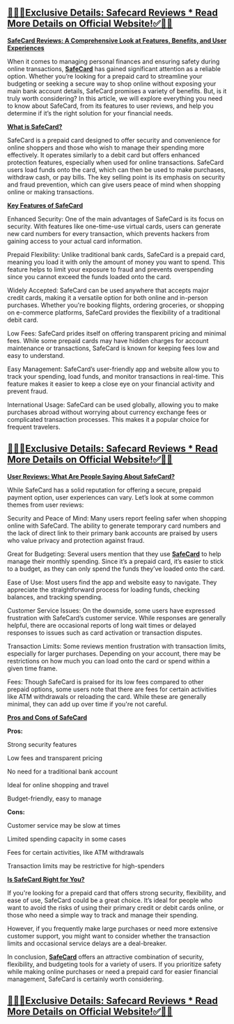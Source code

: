 <h2><span style="text-decoration: underline;">🍁🍁✅<a href="https://www.facebook.com/SafecardReviews/" target="_blank" rel="noopener noreferrer"><strong>Exclusive Details: Safecard Reviews * Read More Details on Official Website!</strong></a>✅🍁🍁</span></h2>
<p><strong><u>SafeCard Reviews: A Comprehensive Look at Features, Benefits, and User Experiences</u></strong></p>
<p>When it comes to managing personal finances and ensuring safety during online transactions,&nbsp;<a href="https://www.facebook.com/SafecardReviews/" target="_blank" rel="noopener noreferrer"><strong><u>SafeCard</u></strong></a>&nbsp;has gained significant attention as a reliable option. Whether you&rsquo;re looking for a prepaid card to streamline your budgeting or seeking a secure way to shop online without exposing your main bank account details, SafeCard promises a variety of benefits. But, is it truly worth considering? In this article, we will explore everything you need to know about SafeCard, from its features to user reviews, and help you determine if it&rsquo;s the right solution for your financial needs.</p>
<p><strong><u>What is SafeCard?</u></strong></p>
<p>SafeCard is a prepaid card designed to offer security and convenience for online shoppers and those who wish to manage their spending more effectively. It operates similarly to a debit card but offers enhanced protection features, especially when used for online transactions. SafeCard users load funds onto the card, which can then be used to make purchases, withdraw cash, or pay bills. The key selling point is its emphasis on security and fraud prevention, which can give users peace of mind when shopping online or making transactions.</p>
<p><strong><u>Key Features of SafeCard</u></strong></p>
<p>Enhanced Security: One of the main advantages of SafeCard is its focus on security. With features like one-time-use virtual cards, users can generate new card numbers for every transaction, which prevents hackers from gaining access to your actual card information.</p>
<p>Prepaid Flexibility: Unlike traditional bank cards, SafeCard is a prepaid card, meaning you load it with only the amount of money you want to spend. This feature helps to limit your exposure to fraud and prevents overspending since you cannot exceed the funds loaded onto the card.</p>
<p>Widely Accepted: SafeCard can be used anywhere that accepts major credit cards, making it a versatile option for both online and in-person purchases. Whether you're booking flights, ordering groceries, or shopping on e-commerce platforms, SafeCard provides the flexibility of a traditional debit card.</p>
<p>Low Fees: SafeCard prides itself on offering transparent pricing and minimal fees. While some prepaid cards may have hidden charges for account maintenance or transactions, SafeCard is known for keeping fees low and easy to understand.</p>
<p>Easy Management: SafeCard&rsquo;s user-friendly app and website allow you to track your spending, load funds, and monitor transactions in real-time. This feature makes it easier to keep a close eye on your financial activity and prevent fraud.</p>
<p>International Usage: SafeCard can be used globally, allowing you to make purchases abroad without worrying about currency exchange fees or complicated transaction processes. This makes it a popular choice for frequent travelers.</p>
<h2><span style="text-decoration: underline;">🍁🍁✅<a href="https://www.facebook.com/SafecardReviews/" target="_blank" rel="noopener noreferrer"><strong>Exclusive Details: Safecard Reviews * Read More Details on Official Website!</strong></a>✅🍁🍁</span></h2>
<p><strong><u>User Reviews: What Are People Saying About SafeCard?</u></strong></p>
<p>While SafeCard has a solid reputation for offering a secure, prepaid payment option, user experiences can vary. Let&rsquo;s look at some common themes from user reviews:</p>
<p>Security and Peace of Mind: Many users report feeling safer when shopping online with SafeCard. The ability to generate temporary card numbers and the lack of direct link to their primary bank accounts are praised by users who value privacy and protection against fraud.</p>
<p>Great for Budgeting: Several users mention that they use&nbsp;<a href="https://www.facebook.com/SafecardReviews/" target="_blank" rel="noopener noreferrer"><strong><u>SafeCard</u></strong></a>&nbsp;to help manage their monthly spending. Since it&rsquo;s a prepaid card, it&rsquo;s easier to stick to a budget, as they can only spend the funds they&rsquo;ve loaded onto the card.</p>
<p>Ease of Use: Most users find the app and website easy to navigate. They appreciate the straightforward process for loading funds, checking balances, and tracking spending.</p>
<p>Customer Service Issues: On the downside, some users have expressed frustration with SafeCard&rsquo;s customer service. While responses are generally helpful, there are occasional reports of long wait times or delayed responses to issues such as card activation or transaction disputes.</p>
<p>Transaction Limits: Some reviews mention frustration with transaction limits, especially for larger purchases. Depending on your account, there may be restrictions on how much you can load onto the card or spend within a given time frame.</p>
<p>Fees: Though SafeCard is praised for its low fees compared to other prepaid options, some users note that there are fees for certain activities like ATM withdrawals or reloading the card. While these are generally minimal, they can add up over time if you're not careful.</p>
<p><strong><u>Pros and Cons of SafeCard</u></strong></p>
<p><strong>Pros:</strong></p>
<p>Strong security features</p>
<p>Low fees and transparent pricing</p>
<p>No need for a traditional bank account</p>
<p>Ideal for online shopping and travel</p>
<p>Budget-friendly, easy to manage</p>
<p><strong>Cons:</strong></p>
<p>Customer service may be slow at times</p>
<p>Limited spending capacity in some cases</p>
<p>Fees for certain activities, like ATM withdrawals</p>
<p>Transaction limits may be restrictive for high-spenders</p>
<p><u></u><strong><u>Is SafeCard Right for You?</u></strong></p>
<p>If you're looking for a prepaid card that offers strong security, flexibility, and ease of use, SafeCard could be a great choice. It&rsquo;s ideal for people who want to avoid the risks of using their primary credit or debit cards online, or those who need a simple way to track and manage their spending.</p>
<p>However, if you frequently make large purchases or need more extensive customer support, you might want to consider whether the transaction limits and occasional service delays are a deal-breaker.</p>
<p>In conclusion,&nbsp;<a href="https://www.facebook.com/SafecardReviews/" target="_blank" rel="noopener noreferrer"><strong><u>SafeCard</u></strong></a>&nbsp;offers an attractive combination of security, flexibility, and budgeting tools for a variety of users. If you prioritize safety while making online purchases or need a prepaid card for easier financial management, SafeCard is certainly worth considering.</p>
<h2><span style="text-decoration: underline;">🍁🍁✅<a href="https://www.facebook.com/SafecardReviews/" target="_blank" rel="noopener noreferrer"><strong>Exclusive Details: Safecard Reviews * Read More Details on Official Website!</strong></a>✅🍁🍁</span></h2>
